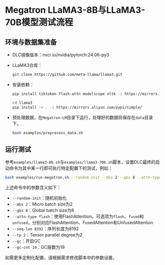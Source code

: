 # Megatron LLaMA3-8B与LLaMA3-70B模型测试流程

## 环境与数据集准备

- DLC镜像版本：nvcr.io/nvidia/pytorch:24.06-py3
- LLaMA3仓库：
    ```bash
    git clone https://github.com/meta-llama/llama3.git
    ```
- 安装依赖：
    ```bash
    pip install tiktoken flash-attn modelscope nltk -i https://mirrors.aliyun.com/pypi/simple/

    cd llama3
    pip install -e . -i https://mirrors.aliyun.com/pypi/simple/
    ```

- 预处理数据，在`Megatron-LM`目录下运行，处理好的数据将保存在`data`目录下。
    ```bash
    bash examples/preprocess_data.sh
    ```

## 运行测试
参考`examples/llama3-8b.sh`与`examples/llama3-70b.sh`脚本，设置DLC最终的启动命令为其中某一行即可执行特定配置下的测试，例如：
```bash
bash examples/run-megatron.sh --random-init --mbs 2 --gbs 8 --attn-type flash --seq-len 8192 --tp 2 --gc --gc-cnt 19
```
上述命令中的参数含义如下：
- `--random-init`：随机初始化
- `--mbs 2`：Micro batch size为2
- `--gbs 8`：Global batch size为8
- `--attn-type flash`：使用FlashAttention，可选项为`flash`、`fused`和`unfused`，分别对应FlashAttention、FusedAttention和UnfusedAttention
- `--seq-len 8192`：序列长度为8192
- `--tp 2`：Tensor parallel degree为2
- `--gc`：开启GC
- `--gc-cnt 19`：GC层数为19

如需更多定制化配置，请根据需求修改脚本中的参数设置。

